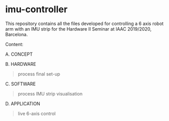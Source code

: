 # imu-controller
This repository contains all the files developed for controlling a 6 axis robot arm with an IMU strip for the Hardware II Seminar at IAAC 2019/2020, Barcelona. 

Content: 

A. CONCEPT

B. HARDWARE
> process
> final set-up 
   
C. SOFTWARE
> process
> IMU strip visualisation 
   
D. APPLICATION 
> live 6-axis control 
